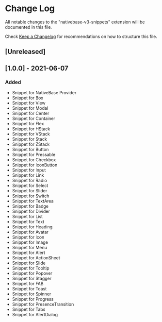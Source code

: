 # Change Log

All notable changes to the "nativebase-v3-snippets" extension will be documented in this file.

Check [Keep a Changelog](http://keepachangelog.com/) for recommendations on how to structure this file.

## [Unreleased]

## [1.0.0] - 2021-06-07

### Added

- Snippet for NativeBase Provider
- Snippet for Box
- Snippet for View
- Snippet for Modal
- Snippet for Center
- Snippet for Container
- Snippet for Flex
- Snippet for HStack
- Snippet for VStack
- Snippet for Stack
- Snippet for ZStack
- Snippet for Button
- Snippet for Pressable
- Snippet for Checkbox
- Snippet for IconButton
- Snippet for Input
- Snippet for Link
- Snippet for Radio
- Snippet for Select
- Snippet for Slider
- Snippet for Switch
- Snippet for TextArea
- Snippet for Badge
- Snippet for Divider
- Snippet for List
- Snippet for Text
- Snippet for Heading
- Snippet for Avatar
- Snippet for Icon
- Snippet for Image
- Snippet for Menu
- Snippet for Alert
- Snippet for ActionSheet
- Snippet for Slide
- Snippet for Tooltip
- Snippet for Popover
- Snippet for Stagger
- Snippet for FAB
- Snippet for Toast
- Snippet for Spinner
- Snippet for Progress
- Snippet for PresenceTransition
- Snippet for Tabs
- Snippet for AlertDialog
